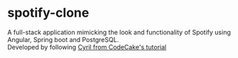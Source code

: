 # spotify-clone
A full-stack application mimicking the look and functionality of Spotify using Angular, Spring boot and PostgreSQL.<br>
Developed by following <a href="https://www.youtube.com/watch?v=FEQ9C9PfLLI">Cyril from CodeCake's tutorial</a>
